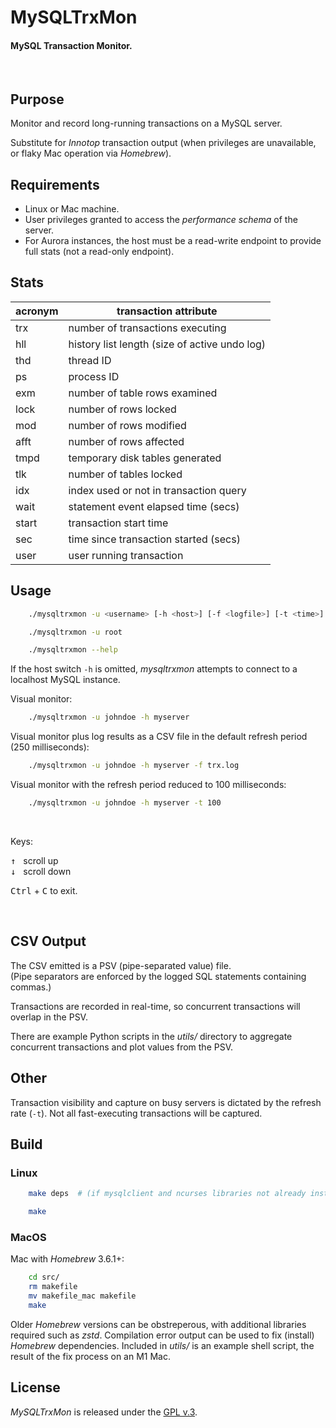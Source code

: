 
# MySQLTrxMon

#### MySQL Transaction Monitor.

<br>

## Purpose

Monitor and record long-running transactions on a MySQL server.

Substitute for *Innotop* transaction output (when privileges are unavailable, or flaky Mac operation via *Homebrew*).


## Requirements

+ Linux or Mac machine.
+ User privileges granted to access the *performance schema* of the server.
+ For Aurora instances, the host must be a read-write endpoint to provide full stats (not a read-only endpoint).


## Stats

| acronym | transaction attribute                         |
| ------- | --------------------------------------------- |
| trx     | number of transactions executing              |
| hll     | history list length (size of active undo log) |
| thd     | thread ID                                     |
| ps      | process ID                                    |
| exm     | number of table rows examined                 |
| lock    | number of rows locked                         |
| mod     | number of rows modified                       |
| afft    | number of rows affected                       |
| tmpd    | temporary disk tables generated               |
| tlk     | number of tables locked                       |
| idx     | index used or not in transaction query        |
| wait    | statement event elapsed time (secs)           |
| start   | transaction start time                        |
| sec     | time since transaction started (secs)         |
| user    | user running transaction                      |


## Usage

```bash
    ./mysqltrxmon -u <username> [-h <host>] [-f <logfile>] [-t <time>] [-p <port>]

    ./mysqltrxmon -u root

    ./mysqltrxmon --help
```

If the host switch `-h` is omitted, *mysqltrxmon* attempts to connect to a localhost MySQL instance.


Visual monitor:

```bash
    ./mysqltrxmon -u johndoe -h myserver
```

Visual monitor plus log results as a CSV file in the default refresh period (250 milliseconds):

```bash
    ./mysqltrxmon -u johndoe -h myserver -f trx.log
```

Visual monitor with the refresh period reduced to 100 milliseconds:

```bash
    ./mysqltrxmon -u johndoe -h myserver -t 100
```

<br>

Keys:

<kbd>↑</kbd>&nbsp;&nbsp;&nbsp;scroll up
<br>
<kbd>↓</kbd>&nbsp;&nbsp;&nbsp;scroll down

<kbd>Ctrl</kbd> + <kbd>C</kbd> to exit.

<br>


## CSV Output

The CSV emitted is a PSV (pipe-separated value) file.  
(Pipe separators are enforced by the logged SQL statements containing commas.)

Transactions are recorded in real-time, so concurrent transactions will overlap in the PSV.

There are example Python scripts in the *utils/* directory to aggregate concurrent transactions and plot values from the PSV.


## Other

Transaction visibility and capture on busy servers is dictated by the refresh rate (`-t`). Not all fast-executing transactions will be captured.


## Build

### Linux

```bash
    make deps  # (if mysqlclient and ncurses libraries not already installed)

    make
```

### MacOS

Mac with *Homebrew* 3.6.1+:

```bash
    cd src/
    rm makefile
    mv makefile_mac makefile
    make
```

Older *Homebrew* versions can be obstreperous, with additional libraries required such as *zstd*. Compilation error output can be used to fix  (install) *Homebrew* dependencies. Included in *utils/* is an example shell script, the result of the fix process on an M1 Mac.


## License

*MySQLTrxMon* is released under the [GPL v.3](https://www.gnu.org/licenses/gpl-3.0.html).
